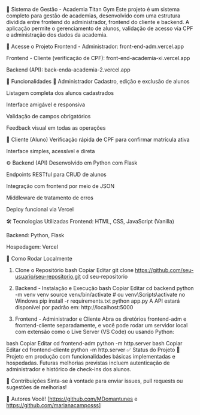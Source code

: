 💪 Sistema de Gestão - Academia Titan Gym
Este projeto é um sistema completo para gestão de academias, desenvolvido com uma estrutura dividida entre frontend do administrador, frontend do cliente e backend. A aplicação permite o gerenciamento de alunos, validação de acesso via CPF e administração dos dados da academia.

🔗 Acesse o Projeto
Frontend - Administrador: front-end-adm.vercel.app

Frontend - Cliente (verificação de CPF): front-end-academia-xi.vercel.app

Backend (API): back-enda-academia-2.vercel.app

📌 Funcionalidades
👤 Administrador
Cadastro, edição e exclusão de alunos

Listagem completa dos alunos cadastrados

Interface amigável e responsiva

Validação de campos obrigatórios

Feedback visual em todas as operações

🧾 Cliente (Aluno)
Verificação rápida de CPF para confirmar matrícula ativa

Interface simples, acessível e direta

⚙️ Backend (API)
Desenvolvido em Python com Flask

Endpoints RESTful para CRUD de alunos

Integração com frontend por meio de JSON

Middleware de tratamento de erros

Deploy funcional via Vercel

🛠️ Tecnologias Utilizadas
Frontend: HTML, CSS, JavaScript (Vanilla)

Backend: Python, Flask

Hospedagem: Vercel

🧪 Como Rodar Localmente
1. Clone o Repositório
bash
Copiar
Editar
git clone https://github.com/seu-usuario/seu-repositorio.git
cd seu-repositorio
2. Backend - Instalação e Execução
bash
Copiar
Editar
cd backend
python -m venv venv
source venv/bin/activate  # ou venv\Scripts\activate no Windows
pip install -r requirements.txt
python app.py
A API estará disponível por padrão em: http://localhost:5000

3. Frontend - Administrador e Cliente
Abra os diretórios frontend-adm e frontend-cliente separadamente, e você pode rodar um servidor local com extensão como o Live Server (VS Code) ou usando Python:

bash
Copiar
Editar
cd frontend-adm
python -m http.server
bash
Copiar
Editar
cd frontend-cliente
python -m http.server
✅ Status do Projeto
🚀 Projeto em produção com funcionalidades básicas implementadas e hospedadas. Futuras melhorias previstas incluem autenticação de administrador e histórico de check-ins dos alunos.

📩 Contribuições
Sinta-se à vontade para enviar issues, pull requests ou sugestões de melhorias!

🧠 Autores
Você!
[https://github.com/MDomantunes e https://github.com/marianacamposss]
